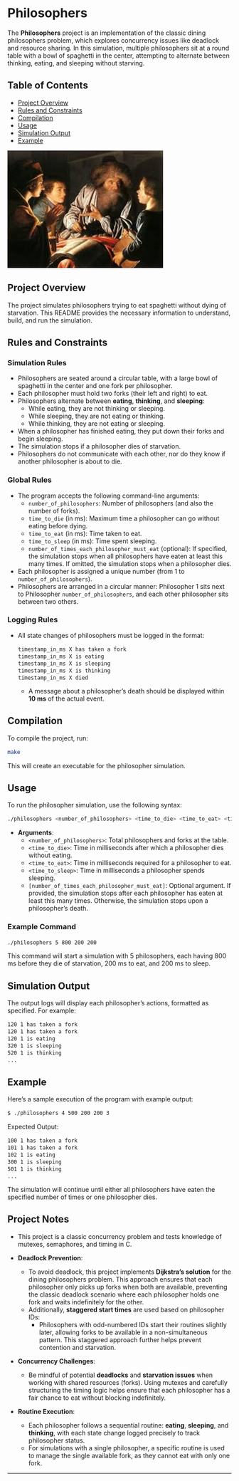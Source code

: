 # Philosophers

The **Philosophers** project is an implementation of the classic dining philosophers problem, which explores concurrency issues like deadlock and resource sharing. In this simulation, multiple philosophers sit at a round table with a bowl of spaghetti in the center, attempting to alternate between thinking, eating, and sleeping without starving.

## Table of Contents
- [Project Overview](#project-overview)
- [Rules and Constraints](#rules-and-constraints)
- [Compilation](#compilation)
- [Usage](#usage)
- [Simulation Output](#simulation-output)
- [Example](#example)

![Philosopher Image](./assets/images.jpeg)

## Project Overview

The project simulates philosophers trying to eat spaghetti without dying of starvation. This README provides the necessary information to understand, build, and run the simulation.

## Rules and Constraints

### Simulation Rules

- Philosophers are seated around a circular table, with a large bowl of spaghetti in the center and one fork per philosopher.
- Each philosopher must hold two forks (their left and right) to eat.
- Philosophers alternate between **eating**, **thinking**, and **sleeping**:
  - While eating, they are not thinking or sleeping.
  - While sleeping, they are not eating or thinking.
  - While thinking, they are not eating or sleeping.
- When a philosopher has finished eating, they put down their forks and begin sleeping.
- The simulation stops if a philosopher dies of starvation.
- Philosophers do not communicate with each other, nor do they know if another philosopher is about to die.

### Global Rules

- The program accepts the following command-line arguments:
  - `number_of_philosophers`: Number of philosophers (and also the number of forks).
  - `time_to_die` (in ms): Maximum time a philosopher can go without eating before dying.
  - `time_to_eat` (in ms): Time taken to eat.
  - `time_to_sleep` (in ms): Time spent sleeping.
  - `number_of_times_each_philosopher_must_eat` (optional): If specified, the simulation stops when all philosophers have eaten at least this many times. If omitted, the simulation stops when a philosopher dies.
- Each philosopher is assigned a unique number (from 1 to `number_of_philosophers`).
- Philosophers are arranged in a circular manner: Philosopher 1 sits next to Philosopher `number_of_philosophers`, and each other philosopher sits between two others.

### Logging Rules

- All state changes of philosophers must be logged in the format:
  ```
  timestamp_in_ms X has taken a fork
  timestamp_in_ms X is eating
  timestamp_in_ms X is sleeping
  timestamp_in_ms X is thinking
  timestamp_in_ms X died
  ```
  - A message about a philosopher’s death should be displayed within **10 ms** of the actual event.

## Compilation

To compile the project, run:

```bash
make
```

This will create an executable for the philosopher simulation.

## Usage

To run the philosopher simulation, use the following syntax:

```bash
./philosophers <number_of_philosophers> <time_to_die> <time_to_eat> <time_to_sleep> [number_of_times_each_philosopher_must_eat]
```

- **Arguments**:
  - `<number_of_philosophers>`: Total philosophers and forks at the table.
  - `<time_to_die>`: Time in milliseconds after which a philosopher dies without eating.
  - `<time_to_eat>`: Time in milliseconds required for a philosopher to eat.
  - `<time_to_sleep>`: Time in milliseconds a philosopher spends sleeping.
  - `[number_of_times_each_philosopher_must_eat]`: Optional argument. If provided, the simulation stops after each philosopher has eaten at least this many times. Otherwise, the simulation stops upon a philosopher’s death.

### Example Command

```bash
./philosophers 5 800 200 200
```

This command will start a simulation with 5 philosophers, each having 800 ms before they die of starvation, 200 ms to eat, and 200 ms to sleep.

## Simulation Output

The output logs will display each philosopher’s actions, formatted as specified. For example:

```
120 1 has taken a fork
120 1 has taken a fork
120 1 is eating
320 1 is sleeping
520 1 is thinking
...
```

## Example

Here’s a sample execution of the program with example output:

```bash
$ ./philosophers 4 500 200 200 3
```

Expected Output:

```
100 1 has taken a fork
101 1 has taken a fork
102 1 is eating
300 1 is sleeping
501 1 is thinking
...
```

The simulation will continue until either all philosophers have eaten the specified number of times or one philosopher dies.

## Project Notes

- This project is a classic concurrency problem and tests knowledge of mutexes, semaphores, and timing in C.
- **Deadlock Prevention**:
  - To avoid deadlock, this project implements **Dijkstra’s solution** for the dining philosophers problem. This approach ensures that each philosopher only picks up forks when both are available, preventing the classic deadlock scenario where each philosopher holds one fork and waits indefinitely for the other.
  - Additionally, **staggered start times** are used based on philosopher IDs:
    - Philosophers with odd-numbered IDs start their routines slightly later, allowing forks to be available in a non-simultaneous pattern. This staggered approach further helps prevent contention and starvation.
      
- **Concurrency Challenges**:
  - Be mindful of potential **deadlocks** and **starvation issues** when working with shared resources (forks). Using mutexes and carefully structuring the timing logic helps ensure that each philosopher has a fair chance to eat without blocking indefinitely.
    
- **Routine Execution**:
  - Each philosopher follows a sequential routine: **eating**, **sleeping**, and **thinking**, with each state change logged precisely to track philosopher status.
  - For simulations with a single philosopher, a specific routine is used to manage the single available fork, as they cannot eat with only one fork.

--- 

